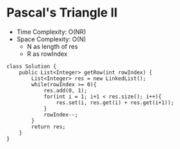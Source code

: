 # Pascal's Triangle II

- Time Complexity: O(NR)
- Space Complexity: O(N)
  - N as length of res
  - R as rowIndex

```
class Solution {
    public List<Integer> getRow(int rowIndex) {
        List<Integer> res = new LinkedList();
        while(rowIndex >= 0){
            res.add(0, 1);
            for(int i = 1; i+1 < res.size(); i++){
                res.set(i, res.get(i) + res.get(i+1));
            }
            rowIndex--;
        }
        return res;
    }
}
```
